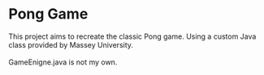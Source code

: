 # Pong Game
This project aims to recreate the classic Pong game. Using a custom Java class provided by Massey University.<br>
<br>
GameEnigne.java is not my own.
